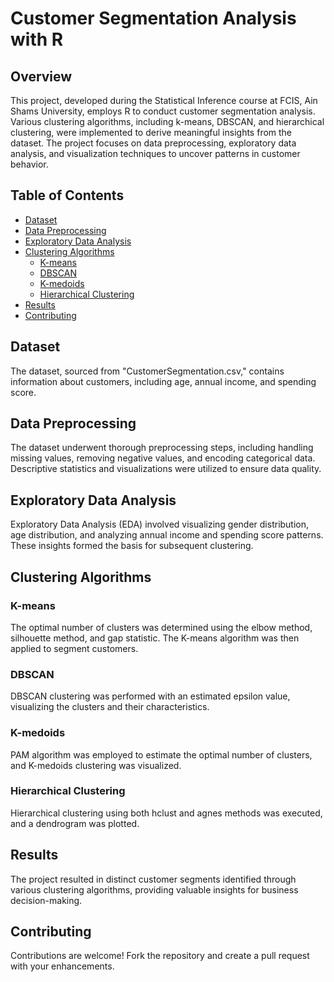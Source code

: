 # Customer Segmentation Analysis with R

## Overview

This project, developed during the Statistical Inference course at FCIS, Ain Shams University, employs R to conduct customer segmentation analysis. Various clustering algorithms, including k-means, DBSCAN, and hierarchical clustering, were implemented to derive meaningful insights from the dataset. The project focuses on data preprocessing, exploratory data analysis, and visualization techniques to uncover patterns in customer behavior.

## Table of Contents

- [Dataset](#dataset)
- [Data Preprocessing](#data-preprocessing)
- [Exploratory Data Analysis](#exploratory-data-analysis)
- [Clustering Algorithms](#clustering-algorithms)
  - [K-means](#k-means)
  - [DBSCAN](#dbscan)
  - [K-medoids](#k-medoids)
  - [Hierarchical Clustering](#hierarchical-clustering)
- [Results](#results)
- [Contributing](#contributing)

## Dataset

The dataset, sourced from "CustomerSegmentation.csv," contains information about customers, including age, annual income, and spending score.

## Data Preprocessing

The dataset underwent thorough preprocessing steps, including handling missing values, removing negative values, and encoding categorical data. Descriptive statistics and visualizations were utilized to ensure data quality.

## Exploratory Data Analysis

Exploratory Data Analysis (EDA) involved visualizing gender distribution, age distribution, and analyzing annual income and spending score patterns. These insights formed the basis for subsequent clustering.

## Clustering Algorithms

### K-means

The optimal number of clusters was determined using the elbow method, silhouette method, and gap statistic. The K-means algorithm was then applied to segment customers.

### DBSCAN

DBSCAN clustering was performed with an estimated epsilon value, visualizing the clusters and their characteristics.

### K-medoids

PAM algorithm was employed to estimate the optimal number of clusters, and K-medoids clustering was visualized.

### Hierarchical Clustering

Hierarchical clustering using both hclust and agnes methods was executed, and a dendrogram was plotted.

## Results

The project resulted in distinct customer segments identified through various clustering algorithms, providing valuable insights for business decision-making.

## Contributing

Contributions are welcome! Fork the repository and create a pull request with your enhancements.
